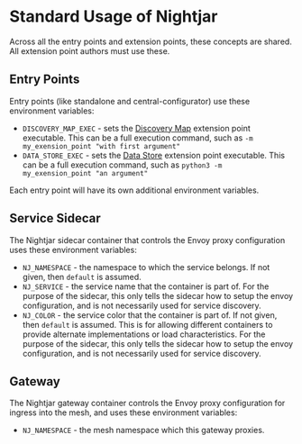 # Standard Usage of Nightjar

Across all the entry points and extension points, these concepts are shared.  All extension point authors must use these.


## Entry Points

Entry points (like standalone and central-configurator) use these environment variables:

* `DISCOVERY_MAP_EXEC` - sets the [Discovery Map](extension-points.md#discovery-maps) extension point executable.  This can be a full execution command, such as `-m my_exension_point "with first argument"`
* `DATA_STORE_EXEC` - sets the [Data Store](extension-points.md#data-store) extension point executable.  This can be a full execution command, such as `python3 -m my_exension_point "an argument"`

Each entry point will have its own additional environment variables.


## Service Sidecar

The Nightjar sidecar container that controls the Envoy proxy configuration uses these environment variables:

* `NJ_NAMESPACE` - the namespace to which the service belongs.  If not given, then `default` is assumed.
* `NJ_SERVICE` - the service name that the container is part of.  For the purpose of the sidecar, this only tells the sidecar how to setup the envoy configuration, and is not necessarily used for service discovery.
* `NJ_COLOR` - the service color that the container is part of.  If not given, then `default` is assumed.  This is for allowing different containers to provide alternate implementations or load characteristics.  For the purpose of the sidecar, this only tells the sidecar how to setup the envoy configuration, and is not necessarily used for service discovery.


## Gateway

The Nightjar gateway container controls the Envoy proxy configuration for ingress into the mesh, and uses these environment variables:

* `NJ_NAMESPACE` - the mesh namespace which this gateway proxies.
